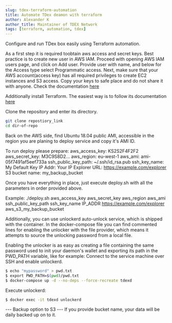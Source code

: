 ```yaml
---
slug: tdex-terraform-automation
title: Automate TDex deamon with terraform
author: Alexander K
author_title: Maintainer of TDEX Network
tags: [terraform, automation, tdex]
---
```


Configure and run TDex box easily using Terraform automation. 

<!--truncate-->


As a first step it is required toobtain aws access and secret keys. Best practice is to create new user in AWS IAM. Proceed with opening AWS IAM users page, and click on Add user. Provide user with name, and below for the Access type select Programmatic access. Next, make sure that your AWS account(access key) has all required privileges to create EC2 instances and S3 access. 
Copy your keys to safe place and do not share it with anyone.
Check the documentation [here](https://docs.aws.amazon.com/IAM/latest/UserGuide/id_users_create.html)

Additionally install Terraform. 
The easiest way is to follow its documentation [here](https://www.terraform.io/docs/cli/install/apt.html)

Clone the repository and enter its directory. 
```sh
git clone repostiory_link
cd dir-of-repo
```

Back on the AWS side, find Ubuntu 18.04 public AMI, accessible in the region you are planing to deploy service and copy it's AMI ID. 

To run deploy please prepare:
  aws_access_key: KS2S2F4F2F2
  aws_secret_key: M3C9S8D2...
  aws_region: eu-west-1
  aws_ami: ami-05f7491af5eef733a
  ssh_public_key_path: ~/.ssh/id_rsa.pub
  ssh_key_name: My Default Key
  IP Addr: Your IP
  Explorer URL: https://example.com/explorer
  S3 bucket name: my_backup_bucket

Once you have everything in place, just execute deploy.sh with all the parameters in order provided above. 

Example: ./deploy.sh aws_access_key aws_secret_key aws_region aws_ami ssh_public_key_path ssh_key_name IP_ADDR https://example.com/explorer aws_s3_my_backup_bucket



Additionally, you can use unlockerd auto-unlock service, which is shipped with the container. 
In the docker-compose file you can find commented lines for enabling the unlocker with the file provider, which means it attempts to source the unlocking password from a local file.

Enabling the unlocker is as easy as creating a file containing the same password used to init your daemon's wallet and exporting its path in the PWD_PATH variable, like for example:
Connect to the service machine over SSH and enable unlockerd.

```sh
$ echo "mypassword" > pwd.txt
$ export PWD_PATH=$(pwd)/pwd.txt
$ docker-compose up -d --no-deps --force-recreate tdexd
```

Execute unlockerd: 
```sh
$ docker exec -it tdexd unlockerd
```


--- Backup option to S3 ---
If you provide bucket name, your data will be daily backed up on to it.
